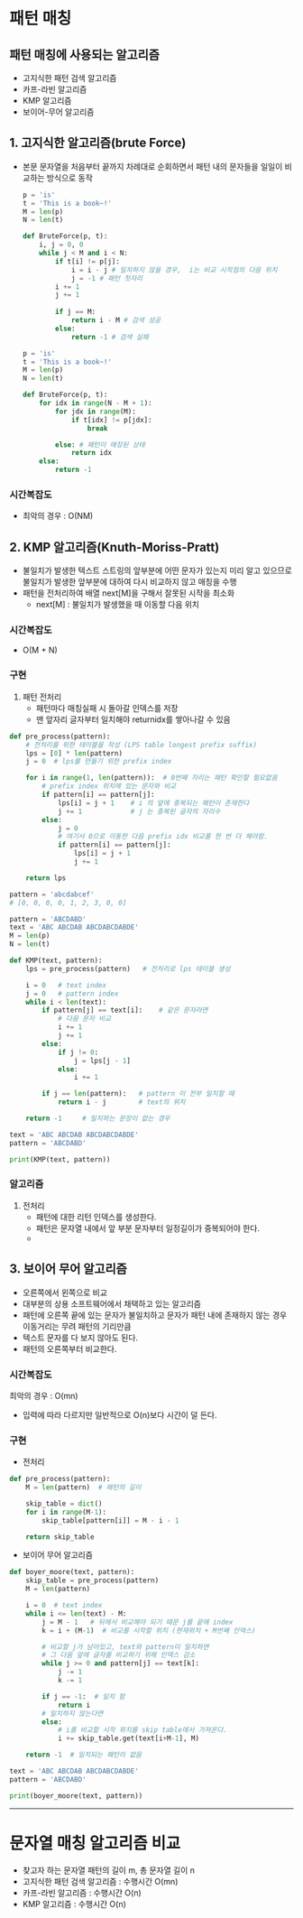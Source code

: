 # 패턴 매칭

## 패턴 매칭에 사용되는 알고리즘

- 고지식한 패턴 검색 알고리즘
- 카프-라빈 알고리즘
- KMP 알고리즘
- 보이어-무어 알고리즘

## 1. 고지식한 알고리즘(brute Force)

- 본문 문자열을 처음부터 끝까지 차례대로 순회하면서 패턴 내의 문자들을 일일이 비교하는 방식으로 동작
    
    ```python
    p = 'is'
    t = 'This is a book~!'
    M = len(p)
    N = len(t)
    
    def BruteForce(p, t):
        i, j = 0, 0
        while j < M and i < N:
            if t[i] != p[j]:
                i = i - j # 일치하지 않을 경우,  i는 비교 시작점의 다음 위치
                j = -1 # 패턴 첫자리
            i += 1
            j += 1
        
            if j == M:
                return i - M # 검색 성공
            else:
                return -1 # 검색 실패
    ```
    
    ```python
    p = 'is'
    t = 'This is a book~!'
    M = len(p)
    N = len(t)
    
    def BruteForce(p, t):
        for idx in range(N - M + 1):
            for jdx in range(M):
                if t[idx] != p[jdx]:
                    break
    
            else: # 패턴이 매칭된 상태
                return idx
        else:
            return -1
    ```
    

### 시간복잡도

- 최악의 경우 : O(NM)

## 2. KMP 알고리즘(Knuth-Moriss-Pratt)

- 불일치가 발생한 텍스트 스트링의 앞부분에 어떤 문자가 있는지 미리 알고 있으므로 불일치가 발생한 앞부분에 대하여 다시 비교하지 않고 매칭을 수행
- 패턴을 전처리하여 배열 next[M]을 구해서 잘못된 시작을 최소화
    - next[M] : 불일치가 발생했을 때 이동할 다음 위치

### 시간복잡도

- O(M + N)

### 구현

1. 패턴 전처리
    - 패턴마다 매칭실패 시 돌아갈 인덱스를 저장
    - 맨 앞자리 글자부터 일치해야 returnidx를 쌓아나갈 수 있음

```python
def pre_process(pattern):
    # 전처리를 위한 테이블을 작성 (LPS table longest prefix suffix)
    lps = [0] * len(pattern)
    j = 0  # lps를 만들기 위한 prefix index

    for i in range(1, len(pattern)):  # 0번째 자리는 패턴 확인할 필요없음
        # prefix index 위치에 있는 문자와 비교
        if pattern[i] == pattern[j]:
            lps[i] = j + 1    # i 의 앞에 중복되는 패턴이 존재한다
            j += 1            # j 는 중복된 글자의 자리수
        else:
            j = 0
            # 여기서 0으로 이동한 다음 prefix idx 비교를 한 번 더 해야함.
            if pattern[i] == pattern[j]:
                lps[i] = j + 1
                j += 1

    return lps

pattern = 'abcdabcef'
# [0, 0, 0, 0, 1, 2, 3, 0, 0]
```

```python
pattern = 'ABCDABD'
text = 'ABC ABCDAB ABCDABCDABDE'
M = len(p)
N = len(t)

def KMP(text, pattern):
    lps = pre_process(pattern)   # 전처리로 lps 테이블 생성

    i = 0   # text index
    j = 0   # pattern index
    while i < len(text):
        if pattern[j] == text[i]:    # 같은 문자라면
            # 다음 문자 비교
            i += 1
            j += 1
        else:
            if j != 0:
                j = lps[j - 1]
            else:
                i += 1

        if j == len(pattern):   # pattern 이 전부 일치할 때
            return i - j        # text의 위치

    return -1     # 일치하는 문장이 없는 경우

text = 'ABC ABCDAB ABCDABCDABDE'
pattern = 'ABCDABD'

print(KMP(text, pattern))
```

### 알고리즘

1. 전처리
    - 패턴에 대한 리턴 인덱스를 생성한다.
    - 패턴은 문자열 내에서 앞 부분 문자부터 일정길이가 중복되어야 한다.
    - 
    

## 3. 보이어 무어 알고리즘

- 오른쪽에서 왼쪽으로 비교
- 대부분의 상용 소프트웨어에서 채택하고 있는 알고리즘
- 패턴에 오른쪽 끝에 있는 문자가 불일치하고 문자가 패턴 내에 존재하지 않는 경우 이동거리는 무려 패턴의 기리만큼
- 텍스트 문자를 다 보지 않아도 된다.
- 패턴의 오른쪽부터 비교한다.

### 시간복잡도

최악의 경우 : O(mn)

- 입력에 따라 다르지만 일반적으로 O(n)보다 시간이 덜 든다.

### 구현

- 전처리

```python
def pre_process(pattern):
    M = len(pattern)  # 패턴의 길이

    skip_table = dict()
    for i in range(M-1):
        skip_table[pattern[i]] = M - i - 1

    return skip_table
```

- 보이어 무어 알고리즘

```python
def boyer_moore(text, pattern):
    skip_table = pre_process(pattern)
    M = len(pattern)

    i = 0  # text index
    while i <= len(text) - M:
        j = M - 1   # 뒤에서 비교해야 되기 때문 j를 끝에 index
        k = i + (M-1)  # 비교를 시작할 위치 (현재위치 + M번째 인덱스)

        # 비교할 j가 남아있고, text와 pattern이 일치하면
        # 그 다음 앞에 글자를 비교하기 위해 인덱스 감소
        while j >= 0 and pattern[j] == text[k]:
            j -= 1
            k -= 1

        if j == -1:  # 일치 함
            return i
        # 일치하지 않는다면
        else:
            # i를 비교할 시작 위치를 skip table에서 가져온다.
            i += skip_table.get(text[i+M-1], M)

    return -1  # 일치되는 패턴이 없음

text = 'ABC ABCDAB ABCDABCDABDE'
pattern = 'ABCDABD'

print(boyer_moore(text, pattern))
```

---

# 문자열 매칭 알고리즘 비교

- 찾고자 하는 문자열 패턴의 길이 m, 총 문자열 길이 n
- 고지식한 패턴 검색 알고리즘 : 수행시간 O(mn)
- 카프-라빈 알고리즘 : 수행시간 O(n)
- KMP 알고리즘 : 수행시간 O(n)